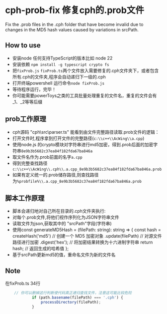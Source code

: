 # cph-prob-fix 修复cph的.prob文件

Fix the .prob files in the .cph folder that have become invalid due to changes in the MD5 hash values caused by variations in srcPath.

## How to use

- 安装node 任何支持TypeScript的版本比如 node 22
- 安装依赖 `npm install -g typescript crypto fs `
- 把`fixProb.js` `fixProb.ts`两个文件放入需要修复的.cph文件夹下，或者包含所有.cph的文件夹,程序会自动递归下一级的.cph
- 打开终端powershell 运行命令`node fixProb.js`
- 等待程序运行，完毕！
- 你可能需要powerToys之类的工具批量处理重复的文件名，重复的文件会有_1、_2等等后缀

## prob工作原理

- cph源码 "cph\src\parser.ts" 能看到由文件完整路径读取.prob文件的逻辑：
- 打开文件时,程序拿到打开文件的完整路径(`c:\\c++\\AcWing\\a.cpp`)
- 使用node.js 的crypto模块对字符串进行md5加密，得到.prob后面的加密字符串`8e9b3b5682c37ea84f182fda67ba846a`
- 取文件名作为.prob前面的名字`a.cpp`
- 得到完整查找路径`c:\\c++\\AcWing\\.cph\\.a.cpp_8e9b3b5682c37ea84f182fda67ba846a.prob`
- 如果有定义统一的.prob储存路径,则查找路径为`%probfile%\\.a.cpp_8e9b3b5682c37ea84f182fda67ba846a.prob`

## 脚本工作原理

- 脚本会递归地对自己所在目录的.cph文件夹执行:
- 对每个.prob文件,将他们视作序列化为JSON字符串文件
- 读取文件为json,获取其中的 "srcPath"字段(字符串)
- 使用const generateMD5Hash = (filePath: string): string => {
  const hash = createHash('md5') // 创建一个 MD5 加密对象
  .update(filePath) // 对源文件路径进行加密
  .digest('hex'); // 将加密结果转换为十六进制字符串
  return hash; // 返回生成的哈希值
  };
- 基于srcPath更新md5的值，重命名文件为新的文件名

## Note

在fixProb.ts 34行

```ts
    // 你可以删掉这行判断使代码真正递归查找文件，注意这可能比较危险
            if (path.basename(filePath) === '.cph') {
                processDirectory(filePath);
            }
```
